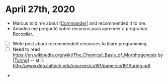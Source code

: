 # April 27th, 2020
- Marcus told me about [[Commander]] and recommended it to me.
- Amadeo me preguntó sobre recursos para aprender a programar. Recopilar.
- [ ] Write post about recommended resources to learn programming.
- [ ] Need to read https://en.wikipedia.org/wiki/The_Chemical_Basis_of_Morphogenesis by [[Turing]] -- still. http://www.dna.caltech.edu/courses/cs191/paperscs191/turing.pdf
- 

[//begin]: # "Autogenerated link references for markdown compatibility"
[Commander]: ../commander.md "Commander"
[Turing]: ../turing.md "Turing"
[//end]: # "Autogenerated link references"